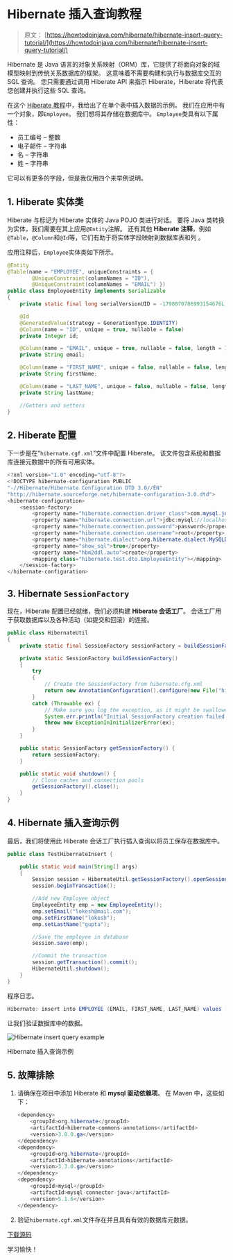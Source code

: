 # Hibernate 插入查询教程

> 原文： [https://howtodoinjava.com/hibernate/hibernate-insert-query-tutorial/](https://howtodoinjava.com/hibernate/hibernate-insert-query-tutorial/)

Hibernate 是 Java 语言的对象关系映射（ORM）库，它提供了将面向对象的域模型映射到传统关系数据库的框架。 这意味着不需要构建和执行与数据库交互的 SQL 查询。 您只需要通过调用 Hiberate API 来指示 Hiberate，Hiberate 将代表您创建并执行这些 SQL 查询。

在这个 [Hiberate 教程](https://howtodoinjava.com/hibernate-tutorials/)中，我给出了在单个表中插入数据的示例。 我们在应用中有一个对象，即`Employee`。 我们想将其存储在数据库中。 `Employee`类具有以下属性：

*   员工编号 – 整数
*   电子邮件 – 字符串
*   名 – 字符串
*   姓 – 字符串

它可以有更多的字段，但是我仅用四个来举例说明。

## 1\. Hiberate 实体类

Hiberate 与标记为 Hiberate 实体的 Java POJO 类进行对话。 要将 Java 类转换为实体，我们需要在其上应用`@Entity`注解。 还有其他 **Hiberate 注释**，例如`@Table`，`@Column`和`@Id`等，它们有助于将实体字段映射到数据库表和列 。

应用注释后，`Employee`实体类如下所示。

```java
@Entity
@Table(name = "EMPLOYEE", uniqueConstraints = {
		@UniqueConstraint(columnNames = "ID"),
		@UniqueConstraint(columnNames = "EMAIL") })
public class EmployeeEntity implements Serializable 
{	
	private static final long serialVersionUID = -1798070786993154676L;

	@Id
	@GeneratedValue(strategy = GenerationType.IDENTITY)
	@Column(name = "ID", unique = true, nullable = false)
	private Integer id;

	@Column(name = "EMAIL", unique = true, nullable = false, length = 100)
	private String email;

	@Column(name = "FIRST_NAME", unique = false, nullable = false, length = 100)
	private String firstName;

	@Column(name = "LAST_NAME", unique = false, nullable = false, length = 100)
	private String lastName;

	//Getters and setters
}

```

## 2\. Hiberate 配置

下一步是在“`hibernate.cgf.xml`”文件中配置 Hiberate。 该文件包含系统和数据库连接元数据中的所有可用实体。

```java
<?xml version="1.0" encoding="utf-8"?>
<!DOCTYPE hibernate-configuration PUBLIC 
"-//Hibernate/Hibernate Configuration DTD 3.0//EN" 
"http://hibernate.sourceforge.net/hibernate-configuration-3.0.dtd">
<hibernate-configuration>
    <session-factory>
        <property name="hibernate.connection.driver_class">com.mysql.jdbc.Driver</property>
        <property name="hibernate.connection.url">jdbc:mysql://localhost:3306/hibernatedemo</property>
        <property name="hibernate.connection.password">password</property>
        <property name="hibernate.connection.username">root</property>
        <property name="hibernate.dialect">org.hibernate.dialect.MySQLDialect</property>
        <property name="show_sql">true</property>
		<property name="hbm2ddl.auto">create</property>
        <mapping class="hibernate.test.dto.EmployeeEntity"></mapping>
    </session-factory>
</hibernate-configuration>

```

## 3\. Hibernate `SessionFactory`

现在，Hiberate 配置已经就绪，我们必须构建 **Hiberate 会话工厂**。 会话工厂用于获取数据库以及各种活动（如提交和回滚）的连接。

```java
public class HibernateUtil 
{
	private static final SessionFactory sessionFactory = buildSessionFactory();

    private static SessionFactory buildSessionFactory() 
    {
        try 
        {
            // Create the SessionFactory from hibernate.cfg.xml
            return new AnnotationConfiguration().configure(new File("hibernate.cgf.xml")).buildSessionFactory();
        }
        catch (Throwable ex) {
            // Make sure you log the exception, as it might be swallowed
            System.err.println("Initial SessionFactory creation failed." + ex);
            throw new ExceptionInInitializerError(ex);
        }
    }

    public static SessionFactory getSessionFactory() {
        return sessionFactory;
    }

    public static void shutdown() {
    	// Close caches and connection pools
    	getSessionFactory().close();
    }
}

```

## 4\. Hibernate 插入查询示例

最后，我们将使用此 Hiberate 会话工厂执行插入查询以将员工保存在数据库中。

```java
public class TestHibernateInsert {

	public static void main(String[] args) 
	{
		Session session = HibernateUtil.getSessionFactory().openSession();
		session.beginTransaction();

		//Add new Employee object
		EmployeeEntity emp = new EmployeeEntity();
		emp.setEmail("lokesh@mail.com");
		emp.setFirstName("lokesh");
		emp.setLastName("gupta");

		//Save the employee in database
		session.save(emp);

		//Commit the transaction
		session.getTransaction().commit();
		HibernateUtil.shutdown();
	}
}

```

程序日志。

```java
Hibernate: insert into EMPLOYEE (EMAIL, FIRST_NAME, LAST_NAME) values (?, ?, ?)

```

让我们验证数据库中的数据。

![Hibernate insert query example](img/99cb8ebbbeab768d40befa1404506727.png)

Hibernate 插入查询示例



## 5\. 故障排除

1.  请确保在项目中添加 Hiberate 和 **mysql 驱动依赖项**。 在 Maven 中，这些如下：

    ```java
    <dependency>
    	<groupId>org.hibernate</groupId>
    	<artifactId>hibernate-commons-annotations</artifactId>
    	<version>3.0.0.ga</version>
    </dependency>
    <dependency>
    	<groupId>org.hibernate</groupId>
    	<artifactId>hibernate-annotations</artifactId>
    	<version>3.3.0.ga</version>
    </dependency>
    <dependency>
    	<groupId>mysql</groupId>
    	<artifactId>mysql-connector-java</artifactId>
    	<version>5.1.6</version>
    </dependency>

    ```

2.  验证`hibernate.cgf.xml`文件存在并且具有有效的数据库元数据。

[下载源码](https://docs.google.com/file/d/0B7yo2HclmjI4WHN1b0F1VjhLblU/edit?usp=sharing "download sourcecode")

学习愉快！